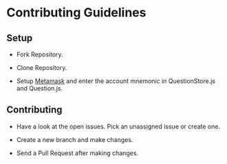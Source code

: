 # Contributing Guidelines

## Setup

-   Fork Repository.

-   Clone Repository.

-   Setup [Metamask](https://metamask.io/) and enter the account mnemonic in QuestionStore.js and Question.js.

## Contributing

-   Have a look at the open issues. Pick an unassigned issue or create one.

-   Create a new branch and make changes.

-   Send a Pull Request after making changes.